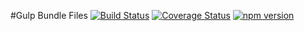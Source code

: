 #Gulp Bundle Files [![Build Status](https://travis-ci.org/m4l1c3/gulp-bundle-files.png)](https://travis-ci.org/m4l1c3/gulp-bundle-files) [![Coverage Status](https://coveralls.io/repos/github/m4l1c3/gulp-bundle-files/badge.svg?branch=master)](https://coveralls.io/github/m4l1c3/gulp-bundle-files?branch=master) [![npm version](https://img.shields.io/npm/v/gulp-bundle-files.svg)](https://www.npmjs.com/package/gulp-bundle-files)
